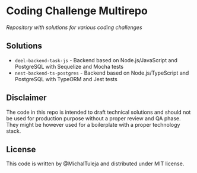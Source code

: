 # Coding Challenge Multirepo

_Repository with solutions for various coding challenges_

## Solutions

- `deel-backend-task-js` - Backend based on Node.js/JavaScript and PostgreSQL with Sequelize and Mocha tests
- `nest-backend-ts-postgres` - Backend based on Node.js/TypeScript and PostgreSQL with TypeORM and Jest tests

## Disclaimer

The code in this repo is intended to draft technical solutions and should not be used for production purpose without a proper review and QA phase. They might be however used for a boilerplate with a proper technology stack.

## License

This code is written by @MichalTuleja and distributed under MIT license.
